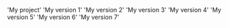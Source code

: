 'My project' 
'My version 1'
'My version 2'
'My version 3'
'My version 4'
'My version 5'
'My version 6' 
'My version 7'